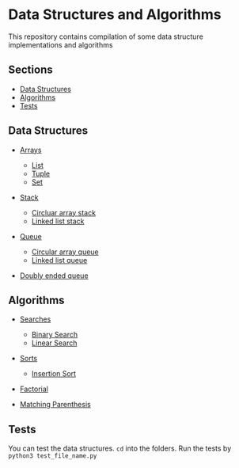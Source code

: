 # Data Structures and Algorithms

This repository contains compilation of some data structure implementations and algorithms

## Sections

- [Data Structures](#data-structures)
- [Algorithms](#algorithms)
- [Tests](#tests)


## Data Structures

- [Arrays](data-structures/array)
    - [List](data-structures/array/list)
    - [Tuple](data-structures/array/tuple)
    - [Set](data-structures/array/set)

- [Stack](data-structures/stack)
    - [Circluar array stack](data-structures/stack/circular_array_stack)
    - [Linked list stack](data-structures/stack/linked_list_stack)

- [Queue](data-structures/queue)
    - [Circular array queue](data-structures/queue/circular_array_queue)
    - [Linked list queue](data-structures/queue/linked_list_queue)

- [Doubly ended queue](data-structures/double-ended-queue)


## Algorithms
- [Searches](algorithms/searches)
    - [Binary Search](algorithms/searches/binary_search)
    - [Linear Search](algorithms/searches/linear_search)

- [Sorts](algorithms/sorts)
    - [Insertion Sort](algorithms/sorts/insertion_sort)

- [Factorial](algorithms/factorial)
- [Matching Parenthesis](algorithms/matching_parenthesis)


## Tests

You can test the data structures. 
`cd` into the folders. Run the tests by `python3 test_file_name.py`
